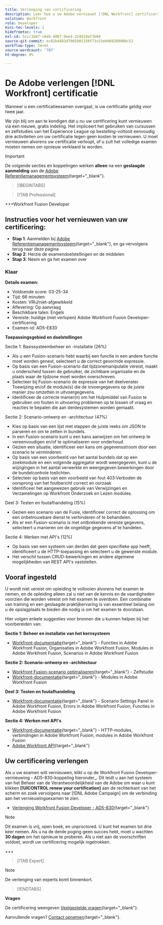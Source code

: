 ```yaml
---
title: Verlenging van certificering
description: Leer hoe u uw Adobe vernieuwt [!DNL Workfront] certificering voordat deze verloopt.
solution: Workfront
role: Developer
mini-toc-levels: 1
hidefromtoc: true
exl-id: 5ccc1b87-c6eb-4087-9ee4-324419af3b84
source-git-commit: ec82b4d83d7965901150f73c53eb069289900c52
workflow-type: tm+mt
source-wordcount: '787'
ht-degree: 0%

---
```


# De Adobe verlengen [!DNL Workfront] certificatie

Wanneer u een certificatieexamen overgaat, is uw certificatie geldig voor twee jaar.

We zijn blij om aan te kondigen dat u nu uw certificering kunt vernieuwen via een nieuwe, gratis indeling. Het impliceert het gebruiken van cursussen en zelfstudies van het Experience League op bestelling-voltooit eenvoudig drie activiteiten om uw certificatie tegen geen kosten te vernieuwen. U moet vernieuwen alvorens uw certificatie verloopt, of u zult het volledige examen moeten nemen om opnieuw verklaard te worden.

>[!IMPORTANT]
>
>De volgende secties en koppelingen werken **alleen** na een **geslaagde aanmelding** aan de [Adobe Referentiemanagementsysteem](http://www.certmetrics.com/adobe){target="_blank"}.

>[!BEGINTABS]

>[!TAB Professional]

+++Workfront Fusion Developer

## Instructies voor het vernieuwen van uw certificering:

* **Stap 1**: Aanmelden bij [Adobe Referentiemanagementsysteem](http://www.certmetrics.com/adobe){target="_blank"}, en ga vervolgens terug naar deze pagina
* **Stap 2**: Herzie de examendoelstellingen en de middelen
* **Stap 3**: Neem en ga het examen over

### Klaar

**Details examen:**

* Voldoende score: 03-25-34
* Tijd: 66 minuten
* Kosten: VRIJ/niet-afgewikkeld
* Aflevering: Op aanvraag
* Beschikbare talen: Engels
* Vereiste: huidige (niet verlopen) Adobe Workfront Fusion Developer-certificering
* Examen-id: AD5-E830

**Toepassingsgebied en doelstellingen**

Sectie 1: Basissysteembeheer en -installatie (26%)

* Als u een Fusion-scenario hebt waarbij een functie in een andere functie moet worden genest, selecteert u de correct gevormde expressie.
* Op basis van een Fusion-scenario dat tijdzonemanipulatie vereist, maakt u onderscheid tussen de gebruiker, de zichtbare organisatie en de plaats waar de tijdzone moet worden overschreven.
* Selecteer bij Fusion-scenario de expressie van het deelvenster Toewijzing en/of de module(s) die de invoergegevens op de juiste manier zou omzetten in uitvoergegevens.
* Identificeer de correcte manier(n) om het Hulpmiddel van Fusion te gebruiken om fouten in uitvoering problemen op te lossen of vraag en reacties te bepalen die aan derdesystemen worden gemaakt.

Sectie 2: Scenario-ontwerp en -architectuur (47%)

* Kies op basis van een lijst met stappen de juiste reeks om JSON te parseren en om te zetten in bundels.
* In een Fusion-scenario kunt u een kans aanwijzen om het ontwerp te vereenvoudigen en/of te optimaliseren voor onderhoud.
* Gezien een situatie, identificeer een kans om gegevensstroom door een scenario te verminderen.
* Op basis van een voorbeeld van het aantal bundels dat op een zoekmodule en een volgende aggregator wordt weergegeven, kunt u de wijzigingen in het aantal verwerkte en weergegeven bewerkingen door de bundelcontrole toelichten.
* Selecteer op basis van een voorbeeld van fout 403:Verboden de oorsprong van het foutbericht correct en oorzaak
* Identificeer het aangewezen gebruik van Verwijzingen en Verzamelingen op Workfront Onderzoek en Lezen modules.

Deel 3: Testen en foutafhandeling (15%)

* Gezien een scenario van de Fusie, identificeer correct de oplossing om een onbetrouwbare dienst te verhinderen of te behandelen.
* Als er een Fusion-scenario is met ontbrekende vereiste gegevens, selecteert u manieren om de ongeldige gegevens af te handelen.

Sectie 4: Werken met API&#39;s (12%)

* Op basis van een systeem van derden dat geen specifieke app heeft, identificeert u de HTTP-toepassing en selecteert u de gewenste module.
* Het verschil tussen CRUD-bewerkingen en andere algemene mogelijkheden van REST API&#39;s vaststellen.

## Vooraf ingesteld

U wordt niet vereist om opleiding te voltooien alvorens het examen te nemen, en de opleiding alleen zal u niet van de kennis en de vaardigheden voorzien die worden vereist om het examen te overdoen. Een combinatie van training en een geslaagde praktijkervaring is van essentieel belang om u de opslagplaats te bieden die nodig is om het examen te doorstaan.

Hier volgen enkele suggesties voor bronnen die u kunnen helpen bij het voorbereiden van:

**Sectie 1: Beheer en installatie van het kernsysteem**

* [Workfront-documentatie](https://experienceleague.adobe.com/docs/workfront/using/home.html?lang=en){target="_blank"} - Functies in Adobe Workfront Fusion, Organisaties in Adobe Workfront Fusion, Modules in Adobe Workfront Fusion, Scenarios in Adobe Workfront Fusion

**Sectie 2: Scenario-ontwerp en -architectuur**

* [Workfront Fusion-scenario optimaliseren](https://experienceleague.adobe.com/docs/workfront-learn/tutorials-workfront/fusion/design-optimization-and-testing/workfront-fusion-scenario-optimization.html?lang=en){target="_blank"} - Zelfstudie
* [Workfront-documentatie](https://experienceleague.adobe.com/docs/workfront/using/home.html?lang=en){target="_blank"} - Modules in Adobe Workfront Fusion

**Deel 3: Testen en foutafhandeling**

* [Workfront-documentatie](https://experienceleague.adobe.com/docs/workfront/using/home.html?lang=en){target="_blank"} - Scenario Settings Panel in Adobe Workfront Fusion, Errors in Adobe Workfront Fusion, Functies in Adobe Workfront Fusion

**Sectie 4: Werken met API&#39;s**

* [Workfront-documentatie](https://experienceleague.adobe.com/docs/workfront/using/home.html?lang=en){target="_blank"} - HTTP-modules, verbindingen in Adobe Workfront Fusion, modules in Adobe Workfront Fusion
* [Adobe Workfront API](https://experienceleague.adobe.com/docs/workfront/using/adobe-workfront-api/workfront-api.html?lang=en){target="_blank"}

## Uw certificering verlengen

Als u uw examen wilt vernieuwen, klikt u op de Workfront Fusion Developer-vernieuwing - AD5-830-koppeling hieronder_. Dit leidt u aan het systeem van het Beheer van de Verantwoordelijkheid van de Adobe om waar u kunt klikken **[!UICONTROL renew your certification]** aan de rechterkant van het scherm en zoek vervolgens naar [!DNL Adobe Campaign] om de verbinding aan het vernieuwingsexamen te zien.

* [Verlenging Workfront Fusion Developer - AD5-830](https://www.certmetrics.com/adobe/candidate/caveon_sso_adobe.aspx?ssoLogin=true&amp;eid=AD5-E830){target="_blank"}

>[!NOTE]
>
>Dit examen is vrij, open boek, en unproctored. U kunt het examen tot drie keer nemen. Als u na de derde poging geen succes hebt, moet u wachten **30 dagen** om het opnieuw te proberen. Als u niet aan de voorschriften voldoet, wordt uw certificering mogelijk ingetrokken.

+++

>[!TAB Expert]

>[!NOTE]
>
>De verlenging van experts komt binnenkort.

>[!ENDTABS]

**Vragen**

De certificering weergeven [Veelgestelde vragen](https://experienceleague.adobe.com/docs/certification/certification/faq.html?lang=en){target="_blank"}.

Aanvullende vragen? [Contact opnemen](mailto:certif@adobe.com){target="_blank"}.
